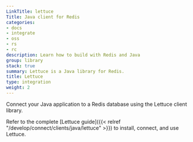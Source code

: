 ```yaml
---
LinkTitle: lettuce
Title: Java client for Redis
categories:
- docs
- integrate
- oss
- rs
- rc
description: Learn how to build with Redis and Java
group: library
stack: true
summary: Lettuce is a Java library for Redis.
title: Lettuce
type: integration
weight: 2
---
```


Connect your Java application to a Redis database using the Lettuce client library. 

Refer to the complete [Lettuce guide]({{< relref "/develop/connect/clients/java/lettuce" >}}) to install, connect, and use Lettuce.
